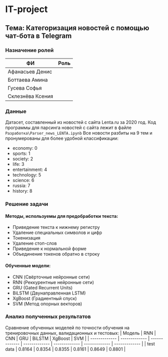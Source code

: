 # IT-project

## Тема: Категоризация новостей с помощью чат-бота в Telegram

### Назначение ролей
| ФИ  | Роль |
| ------------- | ------------- |
| Афанасьев Денис  |   |
| Боттаева Амина  |   |
| Гусева Софья  |   |
| Склезнёва Ксения  |   |

### Данные

Датасет, составленный из новостей с сайта Lenta.ru за 2020 год. Код программы для парсинга новостей с сайта лежит в файле ```Разработка\Parser_news_LENTA.ipynb```
Все новости разбиты на 9 тем и пронумерованы для более удобной классификации:
* economy: 0
* sports: 1
* society: 2
* life: 3
* entertainment: 4
* technology: 5
* science: 6
* russia: 7
* history: 8


### Решение задачи
#### Методы, используемы для предобработки текста:
* Приведение текста к нижнему регистру
* Удаление специальных символов и цифр
* Токенизация
* Удаление стоп-слов
* Приведение к нормальной форме
* Объединение токенов обратно в строку
#### Обученные модели:
* CNN (Свёрточные нейронные сети)
* RNN (Реккурентные нейронные сети)
* GRU (Gated Recurrent Units)
* BiLSTM (Двунаправленная LSTM)
* XgBoost (Градиентный спуск)
* SVM (Метод опорных векторов)


### Анализ полученных результатов

Сравнение обученных моделей по точности обучения на тренировочных данных, валидационных и тестовых:
| Модель  | RNN | CNN | GRU | BiLSTM | XgBoost | SVM |
| ------------- | ------------- | ------------- | ------------- | ------------- | ------------- | ------------- |
| test data  | 0.8164 | 0.8354  | 0.8355  | 0.8161  | 0.8649  | 0.8801  |
